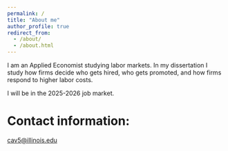 ```yaml
---
permalink: /
title: "About me"
author_profile: true
redirect_from: 
  - /about/
  - /about.html
---
```

I am an Applied Economist studying labor markets. In my dissertation I study how firms decide who gets hired, who gets promoted, and how firms respond to higher labor costs.

I will be in the 2025-2026 job market.

Contact information:
===

cav5@illinois.edu
